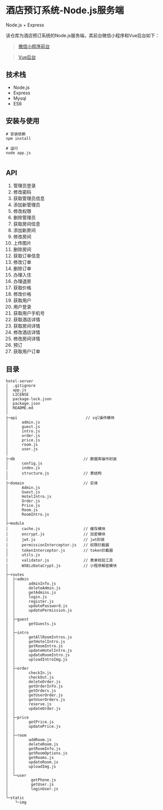 # 酒店预订系统-Node.js服务端
Node.js + Express

该仓库为酒店预订系统的Node.js服务端，其前台微信小程序和Vue后台如下：
> [微信小程序前台](https://github.com/xkcease/hotel-weapp)  

> [Vue后台](https://github.com/xkcease/hotel-management)

## 技术栈
- Node.js
- Express
- Mysql
- ES6

## 安装与使用
```shell
# 安装依赖
npm install

# 运行
node app.js
		
```

## API
1.  管理员登录 
2.  修改密码
3.  获取管理员信息
4.  添加新管理员
5.  修改权限
6.  删除管理员
7.  获取房间信息
8.  添加新房间
9.  修改房间
10. 上传图片
11. 删除房间
12. 获取订单信息
13. 修改订单
14. 删除订单
15. 办理入住
16. 办理退房
17. 获取价格
18. 修改价格
19. 获取用户
20. 用户登录
21. 获取用户手机号
22. 获取酒店详情
23. 获取房间详情
24. 修改酒店详情
25. 修改房间详情
26. 预订
27. 获取用户订单


## 目录
```shell
hotel-server
│  .gitignore
│  app.js
│  LICENSE
│  package-lock.json
│  package.json
│  README.md
│
├─api                              // sql操作模块 
│      admin.js
│      guest.js
│      intro.js
│      order.js
│      price.js
│      room.js
│      user.js
│
├─db                              // 数据库操作封装
│      config.js
│      index.js
│      structure.js               // 表结构
│
├─domain                          // 实体
│      Admin.js
│      Guest.js
│      HotelIntro.js
│      Order.js
│      Price.js
│      Room.js
│      RoomIntro.js
│
├─module
│      cache.js	                  // 缓存模块
│      encrypt.js                 // 加密模块
│      jwt.js	                  // jwt封装
│      permissionInterceptor.js	  // 权限拦截器
│      tokenInterceptor.js        // token拦截器
│      utils.js
│      validator.js               // 表单校验工具
│      WXBizDataCrypt.js          // 小程序解密模块
│
├─routes
│  ├─admin
│  │      adminInfo.js
│  │      deleteAdmin.js
│  │      getAdmins.js
│  │      login.js
│  │      register.js
│  │      updatePassword.js
│  │      updatePermission.js
│  │
│  ├─guest
│  │      getGuests.js
│  │
│  ├─intro
│  │      getAllRoomIntros.js
│  │      getHotelIntro.js
│  │      getRoomIntro.js
│  │      updateHotelIntro.js
│  │      updateRoomIntro.js
│  │      uploadIntroImg.js
│  │
│  ├─order
│  │      checkIn.js
│  │      checkOut.js
│  │      deleteOrder.js
│  │      getOrderInfo.js
│  │      getOrders.js
│  │      getUserOrder.js
│  │	  getUserOrders.js
│  │      reserve.js
│  │      updateOrder.js
│  │
│  ├─price
│  │      getPrice.js
│  │      updatePrice.js
│  │
│  ├─room
│  │      addRoom.js
│  │      deleteRoom.js
│  │      getRoomInfo.js
│  │ 	  getRoomOptions.js
│  │      getRooms.js
│  │      updateRoom.js
│  │      uploadImg.js
│  │
│  └─user
│          getPhone.js
│          getUser.js
│          loginUser.js
│
└─static                          
    └─img
```

